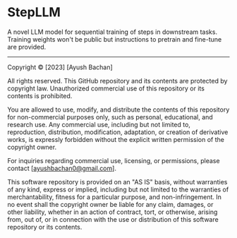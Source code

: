 # StepLLM
A novel LLM model for sequential training of steps in downstream tasks. Training weights won't be public but instructions to pretrain and fine-tune are provided.




-------------------------------------------------------------------------------------------------------------------------------
Copyright © [2023] [Ayush Bachan]

All rights reserved. This GitHub repository and its contents are protected by copyright law. Unauthorized commercial use of this repository or its contents is prohibited.

You are allowed to use, modify, and distribute the contents of this repository for non-commercial purposes only, such as personal, educational, and research use. Any commercial use, including but not limited to, reproduction, distribution, modification, adaptation, or creation of derivative works, is expressly forbidden without the explicit written permission of the copyright owner.

For inquiries regarding commercial use, licensing, or permissions, please contact [ayushbachan0@gmail.com].

This software repository is provided on an "AS IS" basis, without warranties of any kind, express or implied, including but not limited to the warranties of merchantability, fitness for a particular purpose, and non-infringement. In no event shall the copyright owner be liable for any claim, damages, or other liability, whether in an action of contract, tort, or otherwise, arising from, out of, or in connection with the use or distribution of this software repository or its contents.
